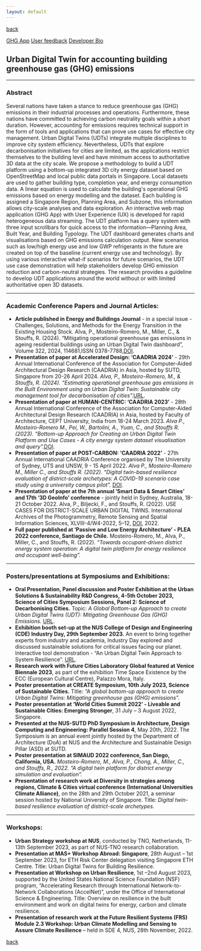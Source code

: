 ```yaml
---
layout: default
---
```

[back](./)

[GHG App](./app-page.html)
[User feedback](./feedback-page.html)
[Developer Bio](./bio-page.html)

## Urban Digital Twin for accounting building greenhouse gas (GHG) emissions

* * *

### Abstract
Several nations have taken a stance to reduce greenhouse gas (GHG) emissions in their industrial processes and operations. Furthermore, these nations have committed to achieving carbon neutrality goals within a short duration. However, accounting for emissions requires technical support in the form of tools and applications that can prove use cases for effective city management. Urban Digital Twins (UDTs) integrate multiple disciplines to improve city system efficiency. Nevertheless, UDTs that explore decarbonisation initiatives for cities are limited, as the applications restrict themselves to the building level and have minimum access to authoritative 3D data at the city scale. We propose a methodology to build a UDT platform using a bottom-up integrated 3D city energy dataset based on OpenStreetMap and local public data portals in Singapore. Local datasets are used to gather building type, completion year, and energy consumption data. A linear equation is used to calculate the building's operational GHG emissions based on energy modelling and the dataset. Each building is assigned a Singapore Region, Planning Area, and Subzone, this information allows city-scale analyses and data exploration. An interactive web map application (GHG App) with User Experience (UX) is developed for rapid heterogeneous data streaming. The UDT platform has a query system with three input scrollbars for quick access to the information—Planning Area, Built Year, and Building Typology. The UDT dashboard generates charts and visualisations based on GHG emissions calculation output. New scenarios such as low/high energy use and low GWP refrigerants in the future are created on top of the baseline (current energy use and technology). By using various interactive what-if scenarios for future scenarios, the UDT use case demonstration will help stakeholders develop GHG emission reduction and carbon-neutral strategies. The research provides a guideline to develop UDT applications around the world without or with limited authoritative open 3D datasets.

* * *

### Academic Conference Papers and Journal Articles:

* **Article published in Energy and Buildings Journal** - in a special issue - Challenges, Solutions, and Methods for the Energy Transition in the Existing Housing Stock. Alva, P., Mosteiro-Romero, M., Miller, C., & Stouffs, R. (2024). “Mitigating operational greenhouse gas emissions in ageing residential buildings using an Urban Digital Twin dashboard”, Volume 322, 2024, 114681,ISSN 0378-7788,<a href="https://doi.org/10.1016/j.enbuild.2024.114681">DOI</a>.
* **Presentation of paper at Accelerated Design: ‘CAADRIA 2024’** - 29th Annual International Conference of the Association for Computer-Aided Architectural Design Research (CAADRIA) in Asia, hosted by SUTD, Singapore from 20-26 April 2024. _Alva, P., Mosteiro-Romero, M., & Stouffs, R. (2024). “Estimating operational greenhouse gas emissions in the Built Environment using an Urban Digital Twin: Sustainable city management tool for decarbonisation of cities”._<a href="https://www.researchgate.net/publication/380006486_Estimating_Operational_Greenhouse_Gas_Emissions_in_the_Built_Environment_using_an_Urban_Digital_Twin_Sustainable_City_Management_Tool_for_Decarbonisation_of_Cities">URL</a>.
* **Presentation of paper at HUMAN-CENTRIC: ‘CAADRIA 2023’** - 28th Annual International Conference of the Association for Computer-Aided Architectural Design Research (CAADRIA) in Asia, hosted by Faculty of Architecture, CEPT University, India from 18-24 March 2023. _Alva P., Mosteiro-Romero M., Pei, W., Bartolini, A., Yuan, C., and Stouffs R. (2023). “Bottom-up Approach for Creating an Urban Digital Twin Platform and Use Cases - A city energy system dataset visualisation and query”._<a href="https://doi.org/10.52842/conf.caadria.2023.1.605">DOI</a>.
* **Presentation of paper at POST-CARBON: ‘CAADRIA 2022’** - 27th Annual International CAADRIA Conference organised by The University of Sydney, UTS and UNSW, 9 - 15 April 2022. _Alva P., Mosteiro-Romero M., Miller C., and Stouffs R. (2022). “Digital twin-based resilience evaluation of district-scale archetypes: A COVID-19 scenario case study using a university campus pilot”._ <a href="https://doi.org/10.52842/conf.caadria.2022.1.525">DOI</a>.
* **Presentation of paper at the 7th annual ‘Smart Data & Smart Cities’ and 17th ‘3D GeoInfo’ conference** - jointly held in Sydney, Australia, 18-21 October 2022. Alva, P., Biljecki, F., and Stouffs, R. (2022). USE CASES FOR DISTRICT-SCALE URBAN DIGITAL TWINS. International Archives of the Photogrammetry, Remote Sensing and Spatial Information Sciences, XLVIII-4/W4-2022, 5–12, <a href="https://doi.org/10.5194/isprs-archives-XLVIII-4-W4-2022-5-2022">DOI</a>, 2022.
* **Full paper published at ‘Passive and Low Energy Architecture’ - PLEA 2022 conference, Santiago de Chile.** Mosteiro-Romero, M., Alva, P., Miller, C., and Stouffs, R. (2022).  _“Towards occupant-driven district energy system operation: A digital twin platform for energy resilience and occupant well-being”._

* * *

### Posters/presentations at Symposiums and Exhibitions:

* **Oral Presentation, Panel discussion and Poster Exhibition at the Urban Solutions & Sustainability R&D Congress, 4-5th October 2023, Science of Cities Symposium Sessions, Panel 2: Science of Decarbonising Cities.** Topic: _A Global Bottom-up Approach to create Urban Digital Twins (UDT): Mitigating Greenhouse Gas (GHG) Emissions._ <a href="https://www.mnd.gov.sg/urban-solutions-sustainability-r-d-congress-2023/science-of-cities-symposium-sessions/science-of-cities-symposium-panel-2-science-of-decarbonising-cities">URL</a>.
* **Exhibition booth set-up at the NUS College of Design and Engineering (CDE) Industry Day, 29th September 2023.** An event to bring together experts from industry and academia, Industry Day explored and discussed sustainable solutions for critical issues facing our planet. Interactive tool demonstration - “An Urban Digital Twin Approach to System Resilience”. <a href="https://nus-cde-industry-day.sg/acadp_listings/an-urban-digital-twin-approach-to-system-resilience/">URL</a>.
* **Research work with Future Cities Laboratory Global featured at Venice Biennale 2023**, as part of the exhibition Time Space Existence by the ECC (European Cultural Centre), Palazzo Mora, Italy.
* **Poster presentation at CREATE Symposium, 10th July 2023, Science of Sustainable Cities.** Title: _“A global bottom-up approach to create Urban Digital Twins: Mitigating greenhouse gas (GHG) emissions”._
* **Poster presentation at ‘World Cities Summit 2022’ - Liveable and Sustainable Cities: Emerging Stronger**, 31 July – 3 August 2022, Singapore.
* **Presented at the NUS-SUTD PhD Symposium in Architecture, Design Computing and Engineering: Parallel Session 4**, May 20th, 2022. The Symposium is an annual event jointly hosted by the Department of Architecture (DoA) at NUS and the Architecture and Sustainable Design Pillar (ASD) at SUTD.
* **Poster presentation at SIMAUD 2022 conference, San Diego, California, USA.** _Mosteiro-Romero, M., Alva, P., Chong, A., Miller, C., and Stouffs, R., 2022. “A digital twin platform for district energy simulation and evaluation”._
* **Presentation of research work at Diversity in strategies among regions, Climate & Cities virtual conference (International Universities Climate Alliance)**, on the 28th and 29th October 2021, a seminar session hosted by National University of Singapore. Title: _Digital twin-based resilience evaluation of district-scale archetypes._

* * *

### Workshops:
* **Urban Strategy workshop at NUS**, conducted by TNO, Netherlands, 11-13th September 2023, as part of NUS-TNO research collaboration.
* **Presentation at MAS+ Workshop Abroad: Singapore**, 28th August – 1st September 2023, for ETH Risk Center delegation visiting Singapore ETH Centre. Title: Urban Digital Twins for Building Resilience.
* **Presentation at Workshop on Urban Resilience**, 1st –2nd August 2023, supported by	the United States National Science Foundation (NSF) program, “Accelerating Research through International Network-to-Network Collaborations (AccelNet)”, under the Office of International Science & Engineering. Title: Overview on resilience in the built environment and work on digital twins for energy, carbon and climate resilience.
* **Presentation of research work at the Future Resilient Systems (FRS) Module 2.3 Workshop: Urban Climate Modelling and Sensing to Assure Climate Resilience** – held in SDE 4, NUS, 28th November, 2022.

[back](./)
